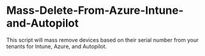 # Mass-Delete-From-Azure-Intune-and-Autopilot
This script will mass remove devices based on their serial number from your tenants for Intune, Azure, and Autopilot.
